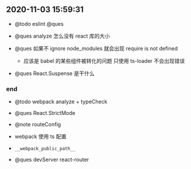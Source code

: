## 2020-11-03 15:59:31

- @todo eslint @ques

- @ques analyze 怎么没有 react 库的大小

- @ques 如果不 ignore node_modules 就会出现 require is not defined

  - 应该是 babel 的某些组件被转化的问题 只使用 ts-loader 不会出现错误

- @ques React.Suspense 是干什么

### end

- @todo webpack analyze + typeCheck
- @ques React.StrictMode
- @note routeConfig
- webpack 使用 ts 配置

- `__webpack_public_path__`

- @ques devServer react-router
